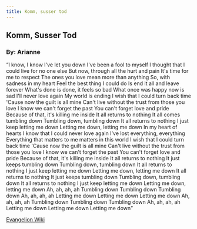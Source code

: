 ```yaml
---
title: Komm, susser tod
---
```

<h2>Komm, Susser Tod</h2>
<h3>By: Arianne</h3>
<q>I know, I know I've let you down
I've been a fool to myself
I thought that I could live for no one else
But now, through all the hurt and pain
It's time for me to respect
The ones you love mean more than anything
So, with sadness in my heart
Feel the best thing I could do
Is end it all and leave forever
What's done is done, it feels so bad
What once was happy now is sad
I'll never love again
My world is ending
I wish that I could turn back time
'Cause now the guilt is all mine
Can't live without the trust from those you love
I know we can't forget the past
You can't forget love and pride
Because of that, it's killing me inside
It all returns to nothing
It all comes tumbling down
Tumbling down, tumbling down
It all returns to nothing
I just keep letting me down
Letting me down, letting me down
In my heart of hearts
I know that I could never love again
I've lost everything, everything
Everything that matters to me matters in this world
I wish that I could turn back time
'Cause now the guilt is all mine
Can't live without the trust from those you love
I know we can't forget the past
You can't forget love and pride
Because of that, it's killing me inside
It all returns to nothing
It just keeps tumbling down
Tumbling down, tumbling down
It all returns to nothing
I just keep letting me down
Letting me down, letting me down
It all returns to nothing
It just keeps tumbling down
Tumbling down, tumbling down
It all returns to nothing
I just keep letting me down
Letting me down, letting me down
Ah, ah, ah, ah
Tumbling down
Tumbling down
Tumbling down
Ah, ah, ah, ah
Letting me down
Letting me down
Letting me down
Ah, ah, ah, ah
Tumbling down
Tumbling down
Tumbling down
Ah, ah, ah, ah
Letting me down
Letting me down
Letting me down</q><br>

<a href="https://evangelion.fandom.com/wiki/Komm,_s%C3%BCsser_Tod">Evangelion Wiki</a>
